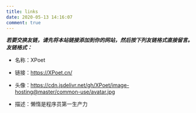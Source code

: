 ```yaml
---
title: links
date: 2020-05-13 14:16:07
comment: true
---
```


**_若要交换友链，请先将本站链接添加到你的网站，然后按下列友链格式直接留言。_**
**_友链格式：_**

- 名称：XPoet

- 链接：https://XPoet.cn/

- 头像：https://cdn.jsdelivr.net/gh/XPoet/image-hosting@master/common-use/avatar.jpg

- 描述：懒惰是程序员第一生产力
